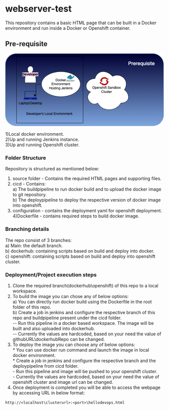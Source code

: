 # webserver-test

This repository contains a basic HTML page that can be built in a Docker environment and run inside a Docker or Openshift container.

## Pre-requisite

![alt text](./documents/preRequisite.png)

1)Local docker environment.  
2)Up and running Jenkins instance.  
3)Up and running Openshift cluster.  

### Folder Structure

Repository is structured as mentioned below:
1) source folder - Contains the required HTML pages and supporting files.  
2) cicd - Contains:  
        a) The buildpipeline to run docker build and to upload the docker image to git repository.  
        b) The deploypipeline to deploy the respective version of docker image into openshift.  
3) configuration - contains the deployment yaml for openshift deployment.  
4)Dockerfile - contains required steps to build docker image.  

### Branching details
The repo consist of 3 branches:  
        a) Main: the default branch.  
        b) dockerhub: containing scripts based on build and deploy into docker.  
        c) openshift: containing scripts based on build and deploy into openshift cluster.  
 
### Deployment/Project execution steps
1) Clone the required branch(dockerhub\openshift) of this repo to a local workspace.  
2) To build the image you can chose any of below options:  
        a) You can directly run docker build using the Dockerfile in the root folder of this repo.  
        b) Create a job in jenkins and configure the respective branch of this repo and buildpipeline present under the cicd folder.  
                -- Run this pipeline in a docker based workspace. The image will be built and also uploaded into dockerhub.  
                -- Currently the values are hardcoded, based on your need the value of githubURL\dockerhubRepo can be changed.  
3) To deploy the image you can choose any of below options:  
        * You can use docker run command and launch the image in local docker environment.  
        * Create a job in jenkins and configure the respective branch and the deploypipeline from cicd folder.  
                - Run this pipeline and image will be pushed to your openshift cluster.  
                - Currently the values are hardcoded, based on your need the value of openshift cluster and image url can be changed.  
4) Once deployment is completed you will be able to access the webpage by accessing URL in below format:  

 ```shell
http://<localhost\clusterurl>:<port>\hellodevops.html
```

